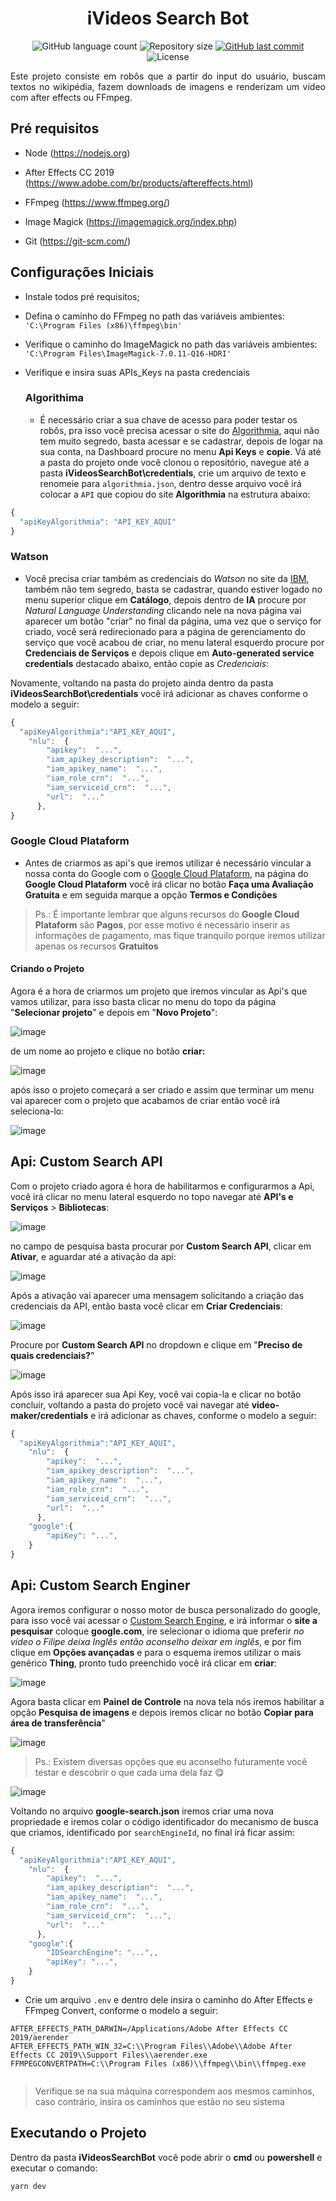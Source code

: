 <h1 align="center"> iVideos Search Bot </h1>

<p align="center">
  <img alt="GitHub language count" src="https://img.shields.io/github/languages/count/ryangalvaogp/iVideosSearchBot?style=flat?logo=TYPESCRIPT">
  <img alt="Repository size" src="https://img.shields.io/github/repo-size/ryangalvaogp/iVideosSearchBot?style=flat">
  <a href="https://github.com/ryangalvaogp/iVideosSearchBot/commits/master">
    <img alt="GitHub last commit" src="https://img.shields.io/github/last-commit/ryangalvaogp/iVideosSearchBot?style=flat">
  </a>
  <img alt="License" src="https://img.shields.io/badge/license-MIT-brightgreen?style=flat">
</p>
<p align="justify">Este projeto consiste em robôs que a partir do input do usuário, buscam textos no wikipédia, fazem downloads de imagens e renderizam um vídeo com after effects ou FFmpeg.
 </p>

## Pré requisitos

- Node (https://nodejs.org)
- After Effects CC 2019 (https://www.adobe.com/br/products/aftereffects.html)
- FFmpeg (https://www.ffmpeg.org/)
- Image Magick (https://imagemagick.org/index.php)

- Git (https://git-scm.com/)

## Configurações Iniciais

- Instale todos pré requisitos;
- Defina o caminho do FFmpeg no path das variáveis ambientes: `'C:\Program Files (x86)\ffmpeg\bin'`

- Verifique o caminho do ImageMagick no path das variáveis ambientes: `'C:\Program Files\ImageMagick-7.0.11-Q16-HDRI'`

- Verifique e insira suas APIs_Keys na pasta credenciais
 

  ### Algorithima 
  - É necessário criar a sua chave de acesso para poder testar os robôs, pra isso você precisa acessar o site do [Algorithmia](https://algorithmia.com/), aqui não tem muito segredo, basta acessar e se cadastrar, depois de logar na sua conta, na Dashboard procure no menu **Api Keys** e **copie**.
   Vá até a pasta do projeto onde você clonou o repositório, navegue até a pasta **iVideosSearchBot\credentials**, crie um arquivo de texto e renomeie para `algorithmia.json`, dentro desse arquivo você irá colocar a `API` que copiou do site **Algorithmia** na estrutura abaixo:
``` js
{
  "apiKeyAlgorithmia": "API_KEY_AQUI"
}
```
 ### Watson
  - Você precisa criar também as credenciais do *Watson* no site da [IBM](https://cloud.ibm.com/login), também não tem segredo, basta se cadastrar, quando estiver logado no menu superior clique em **Catálogo**, depois dentro de **IA** procure por *Natural Language Understanding*
clicando nele na nova página vai aparecer um botão "criar" no final da página, uma vez que o serviço for criado, você será redirecionado para a página de gerenciamento do serviço que você acabou de criar, no menu lateral esquerdo procure por **Credenciais de Serviços** e depois clique em **Auto-generated service credentials** destacado abaixo, então copie as *Credenciais*:

Novamente, voltando na pasta do projeto ainda dentro da pasta **iVideosSearchBot\credentials** você irá adicionar as chaves conforme o modelo a seguir:

``` js
{
  "apiKeyAlgorithmia":"API_KEY_AQUI",
    "nlu":  {
        "apikey":  "...",
        "iam_apikey_description":  "...",
        "iam_apikey_name":  "...",
        "iam_role_crn":  "...",
        "iam_serviceid_crn":  "...",
        "url":  "..."
      },
}
```
  ### Google Cloud Plataform
  - Antes de criarmos as api's que iremos utilizar é necessário vincular a nossa conta do Google com o [Google Cloud Plataform](https://cloud.google.com/), na página do **Google Cloud Plataform** você irá clicar no botão **Faça uma Avaliação Gratuita** e em seguida marque a opção **Termos e Condições**

> Ps.: É importante lembrar que alguns recursos do **Google Cloud Plataform** são **Pagos**, por esse motivo é necessário inserir as informações de pagamento, mas fique tranquilo porque iremos utilizar apenas os recursos **Gratuitos**

  #### Criando o Projeto
  
Agora é a hora de criarmos um projeto que iremos vincular as Api's que vamos utilizar, para isso basta clicar no menu do topo da página "**Selecionar projeto**" e depois em "**Novo Projeto**":

![image](https://user-images.githubusercontent.com/34013325/55571155-52e3d400-56db-11e9-998f-bd99ab647403.png)

de um nome ao projeto e clique no botão **criar:**

![image](https://user-images.githubusercontent.com/34013325/55571267-963e4280-56db-11e9-9b21-7f028caa05c1.png)

após isso o projeto começará a ser criado e assim que terminar um menu vai aparecer com o projeto que acabamos de criar então você irá seleciona-lo:

![image](https://user-images.githubusercontent.com/34013325/55571506-064cc880-56dc-11e9-804b-f14003dccc09.png)

## Api: Custom Search API ##

Com o projeto criado agora é hora de habilitarmos e configurarmos a Api, você irá clicar no menu lateral esquerdo no topo navegar até **API's e Serviços** > **Bibliotecas**:

![image](https://user-images.githubusercontent.com/34013325/55572521-22ea0000-56de-11e9-89cc-f477fe18bf65.png)

no campo de pesquisa basta procurar por **Custom Search API**, clicar em **Ativar**, e aguardar até a ativação da api:

![image](https://user-images.githubusercontent.com/34013325/55572661-78bea800-56de-11e9-9ae3-fbc87758aa84.png)

Após a ativação vai aparecer uma mensagem solicitando a criação das credenciais da API, então basta você clicar em **Criar Credenciais**:

![image](https://user-images.githubusercontent.com/34013325/55572835-eb2f8800-56de-11e9-8292-fc3c4bf74084.png)

Procure por **Custom Search API** no dropdown e clique em "**Preciso de quais credenciais?**"

![image](https://user-images.githubusercontent.com/34013325/55572958-2cc03300-56df-11e9-8bc1-17641ba5138e.png)

Após isso irá aparecer sua Api Key, você vai copia-la e clicar no botão concluir, voltando a pasta do projeto você vai navegar até **video-maker/credentials** e irá adicionar as chaves, conforme o modelo a seguir:

``` js
{
  "apiKeyAlgorithmia":"API_KEY_AQUI",
    "nlu":  {
        "apikey":  "...",
        "iam_apikey_description":  "...",
        "iam_apikey_name":  "...",
        "iam_role_crn":  "...",
        "iam_serviceid_crn":  "...",
        "url":  "..."
      },
    "google":{
        "apiKey": "...",
    }
}
```
## Api: Custom Search Enginer ##
Agora iremos configurar o nosso motor de busca personalizado do google, para isso você vai acessar o [Custom Search Engine](https://cse.google.com/cse/create/new), e irá informar o **site a pesquisar** coloque **google.com**, ire selecionar o idioma que preferir *no vídeo o Filipe deixa Inglês então aconselho deixar em inglês*, e por fim clique em **Opções avançadas** e para o esquema iremos utilizar o mais genérico **Thing**, pronto tudo preenchido você irá clicar em **criar**:

![image](https://user-images.githubusercontent.com/34013325/55578410-38662680-56ec-11e9-80ea-06ff9e25ba3f.png)

Agora basta clicar em **Painel de Controle** na nova tela nós iremos habilitar a opção **Pesquisa de imagens** e depois iremos clicar no botão **Copiar para área de transferência**"

![image](https://user-images.githubusercontent.com/34013325/55574756-8a567e80-56e3-11e9-99ea-d307547c781f.png)

> Ps.: Existem diversas opções que eu aconselho futuramente você testar e descobrir o que cada uma dela faz 😋 

![image](https://user-images.githubusercontent.com/34013325/55574920-0355d600-56e4-11e9-8f36-822a62224fab.png)

Voltando no arquivo **google-search.json** iremos criar uma nova propriedade e iremos colar o código identificador do mecanismo de busca que criamos, identificado por `searchEngineId`, no final irá ficar assim:

``` js
{
  "apiKeyAlgorithmia":"API_KEY_AQUI",
    "nlu":  {
        "apikey":  "...",
        "iam_apikey_description":  "...",
        "iam_apikey_name":  "...",
        "iam_role_crn":  "...",
        "iam_serviceid_crn":  "...",
        "url":  "..."
      },
    "google":{
        "IDSearchEngine": "...",,
        "apiKey": "...",
    }
}
```

- Crie um arquivo `.env` e dentro dele insira o caminho do After Effects e FFmpeg Convert, conforme o modelo a seguir:
``````env
AFTER_EFFECTS_PATH_DARWIN=/Applications/Adobe After Effects CC 2019/aerender
AFTER_EFFECTS_PATH_WIN_32=C:\\Program Files\\Adobe\\Adobe After Effects CC 2019\\Support Files\\aerender.exe
FFMPEGCONVERTPATH=C:\\Program Files (x86)\\ffmpeg\\bin\\ffmpeg.exe


``````
> Verifique se na sua máquina correspondem aos mesmos caminhos, caso contrário, insira os caminhos que estão no seu sistema


## Executando o Projeto ##
Dentro da pasta **iVideosSearchBot** você pode abrir o **cmd** ou **powershell** e executar o comando:
```
yarn dev
```

